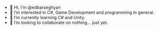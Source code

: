 - 👋 Hi, I’m @edbarseghyan
- 👀 I’m interested in C#, Game Development and programming in general.
- 🌱 I’m currently learning C# and Unity.
- 💞️ I’m looking to collaborate on nothing... just yet.

<!---
edbarseghyan/edbarseghyan is a ✨ special ✨ repository because its `README.md` (this file) appears on your GitHub profile.
You can click the Preview link to take a look at your changes.
--->
